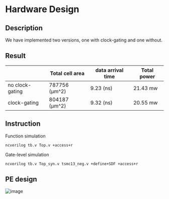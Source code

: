 # Hardware Design

## Description

We have implemented two versions, one with clock-gating and one without.

## Result
|                  | Total cell area | data arrival time |  Total power |
|  ----            | ----            | -----             | ----         |
| no clock-gating  | 787756  (µm^2)  | 9.23 (ns)         | 21.43 mw     |
| clock-gating     | 804187  (µm^2)  | 9.32 (ns)         | 20.55 mw     |

## Instruction
Function simulation
```
ncverilog tb.v Top.v +access+r
```
Gate-level simulation
```
ncverilog tb.v Top_syn.v tsmc13_neg.v +define+SDF +access+r
```

## PE design
![image](https://github.com/suchuankai/CNN-accelerator/assets/69788052/3e70f773-2572-415d-958e-0f11e18f5b98)

